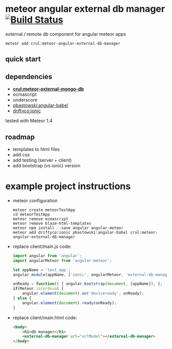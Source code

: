 # meteor angular external db manager [![Build Status](https://travis-ci.org/Crul/meteor-angular-external-db-manager.svg?branch=master)](https://travis-ci.org/Crul/meteor-angular-external-db-manager)

external / remote db component for angular meteor apps

```Batchfile
meteor add crul:meteor-angular-external-db-manager
```

## quick start

## dependencies

- **[crul:meteor-external-mongo-db](https://github.com/Crul/meteor-angular-external-db-manager)**
- ecmascript
- underscore
- [pbastowski:angular-babel](https://atmospherejs.com/pbastowski/angular-babel)
- [driftyco:ionic](https://atmospherejs.com/driftyco/ionic)

tested with Meteor 1.4

## roadmap

- templates to html files
- add css
- add testing (server + client)
- add bootstrap (vs ionic) version

# example project instructions 

- meteor configuration

    ```Batchfile
    meteor create meteorTestApp
    cd meteorTestApp
    meteor remove ecmascript
    meteor remove blaze-html-templates
    meteor npm install --save angular angular-meteor
    meteor add driftyco:ionic pbastowski:angular-babel crul:meteor-angular-external-db-manager
    ```

- replace client/main.js code:

    ```javascript
    import angular from 'angular';
    import angularMeteor from 'angular-meteor';

    let appName = 'test_app';
    angular.module(appName, ['ionic', angularMeteor, 'external-db-manager']);

    onReady = function() { angular.bootstrap(document, [appName]); };
    if(Meteor.isCordova) {
        angular.element(document).on('deviceready', onReady);
    } else {
        angular.element(document).ready(onReady);
    }
    ```

- replace client/main.html code:

    ```html
    <body>
        <h1>db manager</h1>
        <external-db-manager url="urlModel"></external-db-manager>
    </body>
    ```
